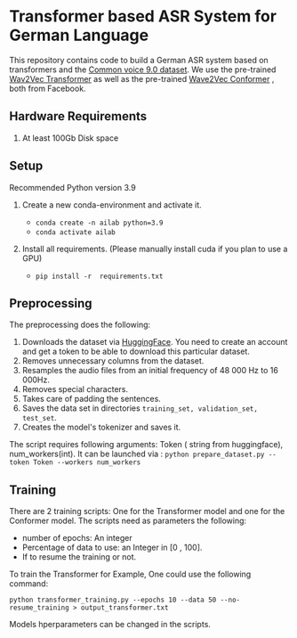 # Transformer based ASR System for German Language 

This repository contains code to build a German ASR system based on transformers and the [Common voice 9.0 dataset](https://commonvoice.mozilla.org/en/datasets). We use the pre-trained [Wav2Vec Transformer](https://huggingface.co/docs/transformers/model_doc/wav2vec2) as well as the pre-trained [Wave2Vec Conformer](https://huggingface.co/docs/transformers/model_doc/wav2vec2-conformer) , both from Facebook.

## Hardware Requirements

1. At least 100Gb Disk space


## Setup
Recommended Python version 3.9 

1. Create a new conda-environment and activate it.
   * ``conda create -n ailab python=3.9``
   * ``conda activate ailab``
   

2. Install all requirements. (Please manually install cuda if you plan to use a GPU)
   * ``pip install -r  requirements.txt``


## Preprocessing
The preprocessing does the following:

1. Downloads the dataset via [HuggingFace](https://huggingface.co/datasets/common_voice). You need to create an account and get a token to be able to download this particular dataset.
2. Removes unnecessary columns from the dataset.
3. Resamples the audio files from an initial frequency of 48 000 Hz to 16 000Hz.
4. Removes special characters.
5. Takes care of padding the sentences.
6. Saves the data set in directories ``training_set, validation_set, test_set``.
7. Creates the model's tokenizer and saves it.

The script requires following arguments: Token ( string from huggingface), num_workers(int). It can be launched via : ``python prepare_dataset.py --token Token --workers num_workers``


## Training

There are 2 training scripts: One for the Transformer model and one for the Conformer model. The scripts need as parameters the following:
- number of epochs: An integer
- Percentage of data to use: an Integer in [0 , 100].
- If to resume the training or not.


To train the Transformer for Example, One could use the following command:

``python transformer_training.py --epochs 10 --data 50 --no-resume_training > output_transformer.txt``

Models hperparameters can be changed in the scripts.